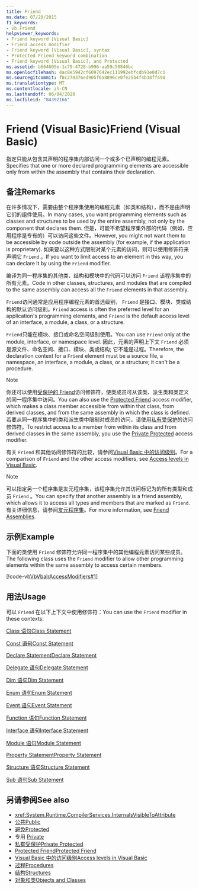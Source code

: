 ```yaml
---
title: Friend
ms.date: 07/20/2015
f1_keywords:
- vb.Friend
helpviewer_keywords:
- Friend keyword [Visual Basic]
- Friend access modifier
- Friend keyword [Visual Basic], syntax
- Protected Friend keyword combination
- Friend keyword [Visual Basic], and Protected
ms.assetid: b664605e-1c79-4728-b996-aa59c50846bc
ms.openlocfilehash: 4ac8e5942cf6097642ec111992ebfcdb91e8d7c1
ms.sourcegitcommit: f8c270376ed905f6a8896ce0fe25b4f4b38ff498
ms.translationtype: MT
ms.contentlocale: zh-CN
ms.lasthandoff: 06/04/2020
ms.locfileid: "84392166"
---
```

# <a name="friend-visual-basic"></a><span data-ttu-id="6763b-102">Friend (Visual Basic)</span><span class="sxs-lookup"><span data-stu-id="6763b-102">Friend (Visual Basic)</span></span>
<span data-ttu-id="6763b-103">指定只能从包含其声明的程序集内部访问一个或多个已声明的编程元素。</span><span class="sxs-lookup"><span data-stu-id="6763b-103">Specifies that one or more declared programming elements are accessible only from within the assembly that contains their declaration.</span></span>  
  
## <a name="remarks"></a><span data-ttu-id="6763b-104">备注</span><span class="sxs-lookup"><span data-stu-id="6763b-104">Remarks</span></span>  
 <span data-ttu-id="6763b-105">在许多情况下，需要由整个程序集使用的编程元素（如类和结构），而不是由声明它们的组件使用。</span><span class="sxs-lookup"><span data-stu-id="6763b-105">In many cases, you want programming elements such as classes and structures to be used by the entire assembly, not only by the component that declares them.</span></span> <span data-ttu-id="6763b-106">但是，可能不希望程序集外部的代码（例如，应用程序是专有的）可以访问这些文件。</span><span class="sxs-lookup"><span data-stu-id="6763b-106">However, you might not want them to be accessible by code outside the assembly (for example, if the application is proprietary).</span></span> <span data-ttu-id="6763b-107">如果要以这种方式限制对某个元素的访问，则可以使用修饰符来声明它 `Friend` 。</span><span class="sxs-lookup"><span data-stu-id="6763b-107">If you want to limit access to an element in this way, you can declare it by using the `Friend` modifier.</span></span>  
  
 <span data-ttu-id="6763b-108">编译为同一程序集的其他类、结构和模块中的代码可以访问 `Friend` 该程序集中的所有元素。</span><span class="sxs-lookup"><span data-stu-id="6763b-108">Code in other classes, structures, and modules that are compiled to the same assembly can access all the `Friend` elements in that assembly.</span></span>  
  
 <span data-ttu-id="6763b-109">`Friend`访问通常是应用程序编程元素的首选级别， `Friend` 是接口、模块、类或结构的默认访问级别。</span><span class="sxs-lookup"><span data-stu-id="6763b-109">`Friend` access is often the preferred level for an application's programming elements, and `Friend` is the default access level of an interface, a module, a class, or a structure.</span></span>  
  
 <span data-ttu-id="6763b-110">`Friend`只能在模块、接口或命名空间级别使用。</span><span class="sxs-lookup"><span data-stu-id="6763b-110">You can use `Friend` only at the module, interface, or namespace level.</span></span> <span data-ttu-id="6763b-111">因此，元素的声明上下文 `Friend` 必须是源文件、命名空间、接口、模块、类或结构; 它不能是过程。</span><span class="sxs-lookup"><span data-stu-id="6763b-111">Therefore, the declaration context for a `Friend` element must be a source file, a namespace, an interface, a module, a class, or a structure; it can't be a procedure.</span></span>  

> [!NOTE]
> <span data-ttu-id="6763b-112">你还可以使用[受保护的 Friend](protected-friend.md)访问修饰符，使类成员可从该类、派生类和类定义的同一程序集中访问。</span><span class="sxs-lookup"><span data-stu-id="6763b-112">You can also use the [Protected Friend](protected-friend.md) access modifier, which makes a class member accessible from within that class, from derived classes, and from the same assembly in which the class is defined.</span></span> <span data-ttu-id="6763b-113">若要从同一程序集中的类和派生类中限制对成员的访问，请使用[私有受保护](private-protected.md)的访问修饰符。</span><span class="sxs-lookup"><span data-stu-id="6763b-113">To restrict access to a member from within its class and from derived classes in the same assembly, you use the [Private Protected](private-protected.md) access modifier.</span></span>

 <span data-ttu-id="6763b-114">有关 `Friend` 和其他访问修饰符的比较，请参阅[Visual Basic 中的访问级别](../../programming-guide/language-features/declared-elements/access-levels.md)。</span><span class="sxs-lookup"><span data-stu-id="6763b-114">For a comparison of `Friend` and the other access modifiers, see [Access levels in Visual Basic](../../programming-guide/language-features/declared-elements/access-levels.md).</span></span>  
  
> [!NOTE]
> <span data-ttu-id="6763b-115">可以指定另一个程序集是友元程序集，该程序集允许其访问标记为的所有类型和成员 `Friend` 。</span><span class="sxs-lookup"><span data-stu-id="6763b-115">You can specify that another assembly is a friend assembly, which allows it to access all types and members that are marked as `Friend`.</span></span> <span data-ttu-id="6763b-116">有关详细信息，请参阅[友元程序集](../../../standard/assembly/friend.md)。</span><span class="sxs-lookup"><span data-stu-id="6763b-116">For more information, see [Friend Assemblies](../../../standard/assembly/friend.md).</span></span>

## <a name="example"></a><span data-ttu-id="6763b-117">示例</span><span class="sxs-lookup"><span data-stu-id="6763b-117">Example</span></span>  
 <span data-ttu-id="6763b-118">下面的类使用 `Friend` 修饰符允许同一程序集中的其他编程元素访问某些成员。</span><span class="sxs-lookup"><span data-stu-id="6763b-118">The following class uses the `Friend` modifier to allow other programming elements within the same assembly to access certain members.</span></span>  
  
 [!code-vb[VbVbalrAccessModifiers#1](~/samples/snippets/visualbasic/VS_Snippets_VBCSharp/vbvbalraccessmodifiers/vb/class1.vb#1)]  
  
## <a name="usage"></a><span data-ttu-id="6763b-119">用法</span><span class="sxs-lookup"><span data-stu-id="6763b-119">Usage</span></span>  
 <span data-ttu-id="6763b-120">可以 `Friend` 在以下上下文中使用修饰符：</span><span class="sxs-lookup"><span data-stu-id="6763b-120">You can use the `Friend` modifier in these contexts:</span></span>  
  
 [<span data-ttu-id="6763b-121">Class 语句</span><span class="sxs-lookup"><span data-stu-id="6763b-121">Class Statement</span></span>](../statements/class-statement.md)  
  
 [<span data-ttu-id="6763b-122">Const 语句</span><span class="sxs-lookup"><span data-stu-id="6763b-122">Const Statement</span></span>](../statements/const-statement.md)  
  
 [<span data-ttu-id="6763b-123">Declare Statement</span><span class="sxs-lookup"><span data-stu-id="6763b-123">Declare Statement</span></span>](../statements/declare-statement.md)  
  
 [<span data-ttu-id="6763b-124">Delegate 语句</span><span class="sxs-lookup"><span data-stu-id="6763b-124">Delegate Statement</span></span>](../statements/delegate-statement.md)  
  
 [<span data-ttu-id="6763b-125">Dim 语句</span><span class="sxs-lookup"><span data-stu-id="6763b-125">Dim Statement</span></span>](../statements/dim-statement.md)  
  
 [<span data-ttu-id="6763b-126">Enum 语句</span><span class="sxs-lookup"><span data-stu-id="6763b-126">Enum Statement</span></span>](../statements/enum-statement.md)  
  
 [<span data-ttu-id="6763b-127">Event 语句</span><span class="sxs-lookup"><span data-stu-id="6763b-127">Event Statement</span></span>](../statements/event-statement.md)  
  
 [<span data-ttu-id="6763b-128">Function 语句</span><span class="sxs-lookup"><span data-stu-id="6763b-128">Function Statement</span></span>](../statements/function-statement.md)  
  
 [<span data-ttu-id="6763b-129">Interface 语句</span><span class="sxs-lookup"><span data-stu-id="6763b-129">Interface Statement</span></span>](../statements/interface-statement.md)  
  
 [<span data-ttu-id="6763b-130">Module 语句</span><span class="sxs-lookup"><span data-stu-id="6763b-130">Module Statement</span></span>](../statements/module-statement.md)  
  
 [<span data-ttu-id="6763b-131">Property Statement</span><span class="sxs-lookup"><span data-stu-id="6763b-131">Property Statement</span></span>](../statements/property-statement.md)  
  
 [<span data-ttu-id="6763b-132">Structure 语句</span><span class="sxs-lookup"><span data-stu-id="6763b-132">Structure Statement</span></span>](../statements/structure-statement.md)  
  
 [<span data-ttu-id="6763b-133">Sub 语句</span><span class="sxs-lookup"><span data-stu-id="6763b-133">Sub Statement</span></span>](../statements/sub-statement.md)  
  
## <a name="see-also"></a><span data-ttu-id="6763b-134">另请参阅</span><span class="sxs-lookup"><span data-stu-id="6763b-134">See also</span></span>

- <xref:System.Runtime.CompilerServices.InternalsVisibleToAttribute>
- [<span data-ttu-id="6763b-135">公共</span><span class="sxs-lookup"><span data-stu-id="6763b-135">Public</span></span>](public.md)
- [<span data-ttu-id="6763b-136">避免</span><span class="sxs-lookup"><span data-stu-id="6763b-136">Protected</span></span>](protected.md)
- <span data-ttu-id="6763b-137">专用 </span><span class="sxs-lookup"><span data-stu-id="6763b-137">[Private](private.md)</span></span>
- [<span data-ttu-id="6763b-138">私有受保护</span><span class="sxs-lookup"><span data-stu-id="6763b-138">Private Protected</span></span>](./private-protected.md)
- [<span data-ttu-id="6763b-139">Protected Friend</span><span class="sxs-lookup"><span data-stu-id="6763b-139">Protected Friend</span></span>](./protected-friend.md)
- [<span data-ttu-id="6763b-140">Visual Basic 中的访问级别</span><span class="sxs-lookup"><span data-stu-id="6763b-140">Access levels in Visual Basic</span></span>](../../programming-guide/language-features/declared-elements/access-levels.md)
- [<span data-ttu-id="6763b-141">过程</span><span class="sxs-lookup"><span data-stu-id="6763b-141">Procedures</span></span>](../../programming-guide/language-features/procedures/index.md)
- [<span data-ttu-id="6763b-142">结构</span><span class="sxs-lookup"><span data-stu-id="6763b-142">Structures</span></span>](../../programming-guide/language-features/data-types/structures.md)
- [<span data-ttu-id="6763b-143">对象和类</span><span class="sxs-lookup"><span data-stu-id="6763b-143">Objects and Classes</span></span>](../../programming-guide/language-features/objects-and-classes/index.md)
